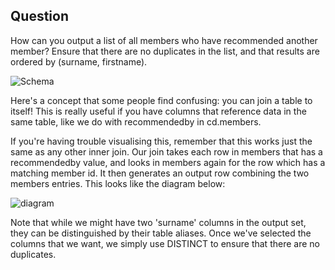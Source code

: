 ## Question
How can you output a list of all members who have recommended another member? Ensure that there are no duplicates in the list, and that results are ordered by (surname, firstname).

![Schema](https://pgexercises.com/img/schema-horizontal.svg)

Here's a concept that some people find confusing: you can join a table to itself! This is really useful if you have columns that reference data in the same table, like we do with recommendedby in cd.members.

If you're having trouble visualising this, remember that this works just the same as any other inner join. Our join takes each row in members that has a recommendedby value, and looks in members again for the row which has a matching member id. It then generates an output row combining the two members entries. This looks like the diagram below:

![diagram](https://pgexercises.com/assets/innerjoin.png)

Note that while we might have two 'surname' columns in the output set, they can be distinguished by their table aliases. Once we've selected the columns that we want, we simply use DISTINCT to ensure that there are no duplicates.

